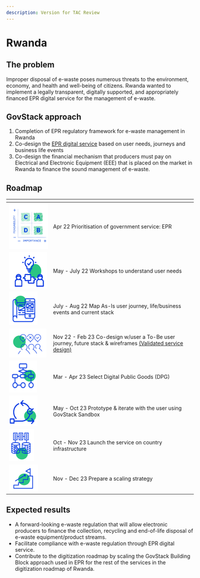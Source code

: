```yaml
---
description: Version for TAC Review
---
```


# Rwanda

## The problem

Improper disposal of e-waste poses numerous threats to the environment, economy, and health and well-being of citizens. Rwanda wanted to implement a legally transparent, digitally supported, and appropriately financed EPR digital service for the management of e-waste.

## GovStack approach

1. Completion of EPR regulatory framework for e-waste management in Rwanda
2. Co-design the [EPR digital service](https://govstack.gitbook.io/use-cases/readme/env-1-extended-producer-responsibility-epr) based on user needs, journeys and business life events
3. Co-design the financial mechanism that producers must pay on Electrical and Electronic Equipment (EEE) that is placed on the market in Rwanda to finance the sound management of e-waste.

## Roadmap

<table><thead><tr><th width="105"></th><th></th></tr></thead><tbody><tr><td><img src="../../../.gitbook/assets/Screenshot_2023-03-28_170152-removebg-preview.png" alt=""></td><td>Apr 22 Prioritisation of government service: EPR</td></tr><tr><td><img src="../../../.gitbook/assets/image (7) (1).png" alt=""></td><td>May - July 22 Workshops to understand user needs</td></tr><tr><td><img src="../../../.gitbook/assets/image (11) (1).png" alt=""></td><td>July - Aug 22 Map As-Is user journey, life/business events and current stack</td></tr><tr><td><img src="../../../.gitbook/assets/image (16) (1).png" alt=""></td><td>Nov 22 - Feb 23 Co-design w/user a To-Be user journey, future stack &#x26; wireframes <a href="https://docs.google.com/presentation/d/1ccGtd9eAQPtPZtgwCcCg3uk8lwbhHfEJ/edit?usp=sharing&#x26;ouid=107531587157017296326&#x26;rtpof=true&#x26;sd=true">(Validated service design)</a></td></tr><tr><td><img src="../../../.gitbook/assets/image (8).png" alt=""></td><td>Mar - Apr 23 Select Digital Public Goods (DPG)</td></tr><tr><td><img src="../../../.gitbook/assets/image (9) (1).png" alt=""></td><td>May - Oct 23 Prototype &#x26; iterate with the user using GovStack Sandbox</td></tr><tr><td><img src="../../../.gitbook/assets/image (14) (1).png" alt=""></td><td>Oct - Nov 23 Launch the service on country infrastructure</td></tr><tr><td><img src="../../../.gitbook/assets/image (13) (1).png" alt=""></td><td>Nov - Dec 23 Prepare a scaling strategy</td></tr></tbody></table>

## Expected results

* A forward-looking e-waste regulation that will allow electronic producers to finance the collection, recycling and end-of-life disposal of e-waste equipment/product streams.&#x20;
* Facilitate compliance with e-waste regulation through EPR digital service.&#x20;
* Contribute to the digitization roadmap by scaling the GovStack Building Block approach used in EPR for the rest of the services in the digitization roadmap of Rwanda.
